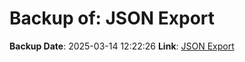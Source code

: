 # Backup of: JSON Export

**Backup Date**: 2025-03-14 12:22:26
**Link**: [JSON Export](https://przemienniki.eu/eksport-danych/json/)
